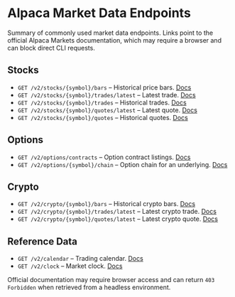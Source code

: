 # Alpaca Market Data Endpoints

Summary of commonly used market data endpoints. Links point to the official Alpaca Markets documentation, which may require a browser and can block direct CLI requests.

## Stocks
- `GET /v2/stocks/{symbol}/bars` – Historical price bars. [Docs](https://docs.alpaca.markets/reference/get-stock-bars)
- `GET /v2/stocks/{symbol}/trades/latest` – Latest trade. [Docs](https://docs.alpaca.markets/reference/get-stock-trades-latest)
- `GET /v2/stocks/{symbol}/trades` – Historical trades. [Docs](https://docs.alpaca.markets/reference/get-stock-trades)
- `GET /v2/stocks/{symbol}/quotes/latest` – Latest quote. [Docs](https://docs.alpaca.markets/reference/get-stock-quotes-latest)
- `GET /v2/stocks/{symbol}/quotes` – Historical quotes. [Docs](https://docs.alpaca.markets/reference/get-stock-quotes)

## Options
- `GET /v2/options/contracts` – Option contract listings. [Docs](https://docs.alpaca.markets/reference/options-contracts)
- `GET /v2/options/{symbol}/chain` – Option chain for an underlying. [Docs](https://docs.alpaca.markets/reference/get-options-chain)

## Crypto
- `GET /v2/crypto/{symbol}/bars` – Historical crypto bars. [Docs](https://docs.alpaca.markets/reference/get-crypto-bars)
- `GET /v2/crypto/{symbol}/trades/latest` – Latest crypto trade. [Docs](https://docs.alpaca.markets/reference/get-crypto-trades-latest)
- `GET /v2/crypto/{symbol}/quotes/latest` – Latest crypto quote. [Docs](https://docs.alpaca.markets/reference/get-crypto-quotes-latest)

## Reference Data
- `GET /v2/calendar` – Trading calendar. [Docs](https://docs.alpaca.markets/reference/get-calendar)
- `GET /v2/clock` – Market clock. [Docs](https://docs.alpaca.markets/reference/get-clock)

Official documentation may require browser access and can return `403 Forbidden` when retrieved from a headless environment.
